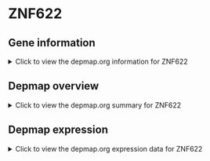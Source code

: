 <h1>ZNF622</h1>

<h2>Gene information</h2>
<details>
  <summary>Click to view the depmap.org information for ZNF622</summary>
  <iframe src="https://depmap.org/portal/gene/ZNF622?tab=about" style="border:none;width:100%;height:800px"></iframe>
</details>

<h2>Depmap overview</h2>
<details>
  <summary>Click to view the depmap.org summary for ZNF622</summary>
  <iframe src="https://depmap.org/portal/gene/ZNF622?tab=overview" style="border:none;width:100%;height:800px"></iframe>
</details>

<h2>Depmap expression</h2>
<details>
  <summary>Click to view the depmap.org expression data for ZNF622</summary>
  <iframe src="https://depmap.org/portal/gene/ZNF622?tab=characterization" style="border:none;width:100%;height:800px"></iframe>
</details>


<!--
<h2>Reactome Pathway diagram</h2>
PNAME
-->


